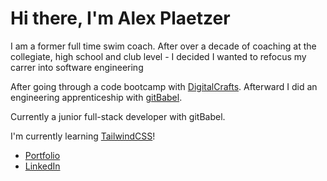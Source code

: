  # Hi there, I'm Alex Plaetzer

I am a former full time swim coach. After over a decade of coaching at the collegiate, high school and club level - I decided I wanted to refocus my carrer into software engineering 
 
After going through a code bootcamp with [DigitalCrafts](https://www.digitalcrafts.com/). Afterward I did an engineering apprenticeship with [gitBabel](https://www.gitbabel.com/).

Currently a junior full-stack developer with gitBabel.

I'm currently learning [TailwindCSS](https://tailwindcss.com/)!
 

- [Portfolio](https://plaetzaw.github.io/)
- [LinkedIn](https://www.linkedin.com/in/alexplaetzer/)
<!--
**plaetzaw/plaetzaw** is a ✨ _special_ ✨ repository because its `README.md` (this file) appears on your GitHub profile.

Here are some ideas to get you started:

- 🔭 I’m currently working on ...
- 🌱 I’m currently learning ...
- 👯 I’m looking to collaborate on ...
- 🤔 I’m looking for help with ...
- 💬 Ask me about ...
- 📫 How to reach me: ...
- 😄 Pronouns: ...
- ⚡ Fun fact: ... 
-->
